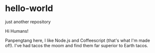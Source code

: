 # hello-world
just another repository

Hi Humans!

Panpengtang here, I like Node.js and Coffeescript (that's what I'm made of!).
I've had tacos the moom and find them far superior to Earth tacos.
